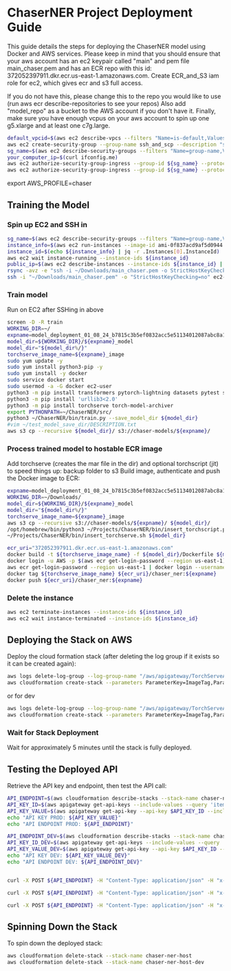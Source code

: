 # ChaserNER Project Deployment Guide

This guide details the steps for deploying the ChaserNER model using Docker and AWS services.
Please keep in mind that you should ensure that your aws account has an ec2 keypair called "main" and pem file main_chaser.pem
and has an ECR repo with this id: 372052397911.dkr.ecr.us-east-1.amazonaws.com. 
Create ECR_and_S3 iam role for ec2, which gives ecr and s3 full access.

If you do not have this, 
please change this to the repo you would like to use (run aws ecr describe-repositories to see your repos)
Also add "model_repo" as a bucket to the AWS account if you don't have it.
Finally, make sure you have enough vcpus on your aws account to spin up one g5.xlarge and at least one c7g.large.
```bash
default_vpcid=$(aws ec2 describe-vpcs --filters "Name=is-default,Values=true" --query "Vpcs[*].{ID:VpcId}" --output text)
aws ec2 create-security-group --group-name ssh_and_scp --description "ssh_and_scp" --vpc-id ${default_vpcid}
sg_name=$(aws ec2 describe-security-groups --filters "Name=group-name,Values=ssh_and_scp" --query "SecurityGroups[*].{ID:GroupId}" --output text)
your_computer_ip=$(curl ifconfig.me)
aws ec2 authorize-security-group-ingress --group-id ${sg_name} --protocol tcp --port 22 --cidr ${your_computer_ip}/32
aws ec2 authorize-security-group-ingress --group-id ${sg_name} --protocol tcp --port 873 --cidr ${your_computer_ip}/32
```
export AWS_PROFILE=chaser

## Training the Model

### Spin up EC2 and SSH in

```bash
sg_name=$(aws ec2 describe-security-groups --filters "Name=group-name,Values=ssh_and_scp" --query "SecurityGroups[*].{ID:GroupId}" --output text)
instance_info=$(aws ec2 run-instances --image-id ami-0f837acd9af5d0944 --count 1 --instance-type g5.2xlarge --key-name main --security-group-ids ${sg_name})
instance_id=$(echo ${instance_info} | jq -r .Instances[0].InstanceId)
aws ec2 wait instance-running --instance-ids ${instance_id}
public_ip=$(aws ec2 describe-instances --instance-ids ${instance_id} | jq -r .Reservations[0].Instances[0].PublicIpAddress)
rsync -avz -e "ssh -i ~/Downloads/main_chaser.pem -o StrictHostKeyChecking=no" ~/Projects/ChaserNER/ ec2-user@${public_ip}:~/ChaserNER/
ssh -i "~/Downloads/main_chaser.pem" -o "StrictHostKeyChecking=no" ec2-user@${public_ip}
```


### Train model 
Run on EC2 after SSHing in above
```bash
screen -D -R train
WORKING_DIR=~/
expname=model_deployment_01_08_24_b7815c3b5ef0832acc5e51134012087abc8a1dea_v1.0.1
model_dir=${WORKING_DIR}/${expname}_model
model_dir="${model_dir%/}"
torchserve_image_name=${expname}_image
sudo yum update -y
sudo yum install python3-pip -y
sudo yum install -y docker
sudo service docker start
sudo usermod -a -G docker ec2-user
python3 -m pip install transformers pytorch-lightning datasets pytest seqeval lightning_lite torch torchvision
python3 -m pip install 'urllib3<2.0'
python3 -m pip install torchserve torch-model-archiver
export PYTHONPATH=~/ChaserNER/src/
python3 ~/ChaserNER/bin/train.py --save_model_dir ${model_dir}
#vim ~/test_model_save_dir/DESCRIPTION.txt
aws s3 cp --recursive ${model_dir}/ s3://chaser-models/${expname}/
```

### Process trained model to hostable ECR image
Add torchserve (creates the mar file in the dir) and optional torchscript (jit) to speed things up:
backup folder to s3
Build image, authenticate and push the Docker image to ECR:
```bash
expname=model_deployment_01_08_24_b7815c3b5ef0832acc5e51134012087abc8a1dea_v1.0.1
WORKING_DIR=~/Downloads/
model_dir=${WORKING_DIR}/${expname}_model
model_dir="${model_dir%/}"
torchserve_image_name=${expname}_image
aws s3 cp --recursive s3://chaser-models/${expname}/ ${model_dir}/
/opt/homebrew/bin/python3 ~/Projects/ChaserNER/bin/insert_torchscript.py --config_path  ${model_dir}/config.json
~/Projects/ChaserNER/bin/insert_torchserve.sh ${model_dir}

ecr_uri="372052397911.dkr.ecr.us-east-1.amazonaws.com"
docker build -t ${torchserve_image_name} -f ${model_dir}/Dockerfile ${model_dir}/
docker login -u AWS -p $(aws ecr get-login-password --region us-east-1) ${ecr_uri}
aws ecr get-login-password --region us-east-1 | docker login --username AWS --password-stdin $ecr_uri
docker tag ${torchserve_image_name} ${ecr_uri}/chaser_ner:${expname}
docker push ${ecr_uri}/chaser_ner:${expname}
```





### Delete the instance
```bash
aws ec2 terminate-instances --instance-ids ${instance_id}
aws ec2 wait instance-terminated --instance-ids ${instance_id}
```

## Deploying the Stack on AWS

Deploy the cloud formation stack (after deleting the log group if it exists so it can be created again):

```bash
aws logs delete-log-group --log-group-name "/aws/apigateway/TorchServeAPI"
aws cloudformation create-stack --parameters ParameterKey=ImageTag,ParameterValue=${expname} ParameterKey=ChaserAPIKey,ParameterValue= --stack-name chaser-ner-host --template-body file:///Users/deaxman/Projects/ChaserNER/misc/cloudformation_template.yaml --capabilities CAPABILITY_IAM
```
or for dev
```bash
aws logs delete-log-group --log-group-name "/aws/apigateway/TorchServeAPIDev"
aws cloudformation create-stack --parameters ParameterKey=ImageTag,ParameterValue=${expname} ParameterKey=ChaserAPIKey,ParameterValue= --stack-name chaser-ner-host-dev --template-body file:///Users/deaxman/Projects/ChaserNER/misc/cloudformation_template_dev.yaml --capabilities CAPABILITY_IAM
```

### Wait for Stack Deployment

Wait for approximately 5 minutes until the stack is fully deployed.

## Testing the Deployed API

Retrieve the API key and endpoint, then test the API call:

```bash
API_ENDPOINT=$(aws cloudformation describe-stacks --stack-name chaser-ner-host --query 'Stacks[0].Outputs[?OutputKey==`ApiEndpoint`].OutputValue' --output text | sed 's/\/$//')
API_KEY_ID=$(aws apigateway get-api-keys --include-values --query 'items[?name==`ProdApiKey`].id' --output text)
API_KEY_VALUE=$(aws apigateway get-api-key --api-key $API_KEY_ID --include-value --query 'value' --output text)
echo "API KEY PROD: ${API_KEY_VALUE}"
echo "API ENDPOINT PROD: ${API_ENDPOINT}"

API_ENDPOINT_DEV=$(aws cloudformation describe-stacks --stack-name chaser-ner-host-dev --query 'Stacks[0].Outputs[?OutputKey==`ApiEndpoint`].OutputValue' --output text | sed 's/\/$//')
API_KEY_ID_DEV=$(aws apigateway get-api-keys --include-values --query 'items[?name==`DevApiKey`].id' --output text)
API_KEY_VALUE_DEV=$(aws apigateway get-api-key --api-key $API_KEY_ID --include-value --query 'value' --output text)
echo "API KEY DEV: ${API_KEY_VALUE_DEV}"
echo "API ENDPOINT DEV: ${API_ENDPOINT_DEV}"


curl -X POST ${API_ENDPOINT} -H "Content-Type: application/json" -H "x-api-key: ${API_KEY_VALUE}" -d '{"text": "Design new logo due Tuesday"}'
```

```bash
curl -X POST ${API_ENDPOINT} -H "Content-Type: application/json" -H "x-api-key: ${API_KEY_VALUE}" -d '{"text": ["Design new logo due Tuesday", "listen derek, get the dog fed by monday"]}' &

curl -X POST ${API_ENDPOINT} -H "Content-Type: application/json" -H "x-api-key: ${API_KEY_VALUE}" -d '{"text": ["Design new logo due wednesday", "listen derek, get the dog fed by monday"]}' &
```

## Spinning Down the Stack

To spin down the deployed stack:

```bash
aws cloudformation delete-stack --stack-name chaser-ner-host
aws cloudformation delete-stack --stack-name chaser-ner-host-dev
```
